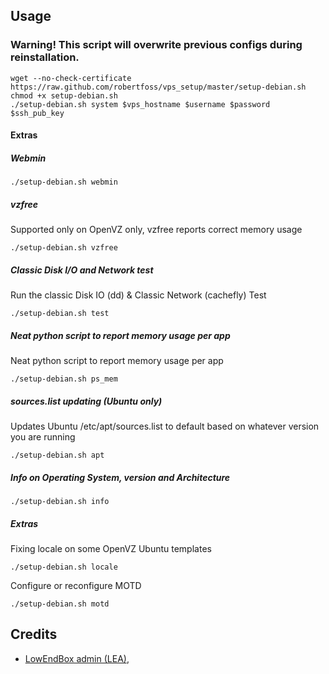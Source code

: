 ## Usage

### Warning! This script will overwrite previous configs during reinstallation.

	wget --no-check-certificate https://raw.github.com/robertfoss/vps_setup/master/setup-debian.sh 
	chmod +x setup-debian.sh
	./setup-debian.sh system $vps_hostname $username $password $ssh_pub_key

#### Extras

##### Webmin

	./setup-debian.sh webmin

##### vzfree

Supported only on OpenVZ only, vzfree reports correct memory usage

	./setup-debian.sh vzfree

##### Classic Disk I/O and Network test

Run the classic Disk IO (dd) & Classic Network (cachefly) Test

	./setup-debian.sh test

##### Neat python script to report memory usage per app

Neat python script to report memory usage per app

	./setup-debian.sh ps_mem

##### sources.list updating (Ubuntu only)

Updates Ubuntu /etc/apt/sources.list to default based on whatever version you are running

	./setup-debian.sh apt

##### Info on Operating System, version and Architecture

	./setup-debian.sh info

    
##### Extras

Fixing locale on some OpenVZ Ubuntu templates

	./setup-debian.sh locale

Configure or reconfigure MOTD

	./setup-debian.sh motd


## Credits

- [LowEndBox admin (LEA)](https://github.com/lowendbox/lowendscript),
